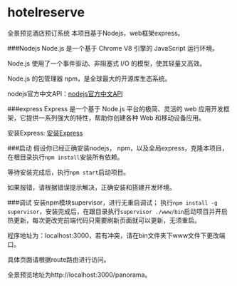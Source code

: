 # hotelreserve
全景预览酒店预订系统
本项目基于Nodejs，web框架express。

###Nodejs
Node.js 是一个基于 Chrome V8 引擎的 JavaScript 运行环境。 

Node.js 使用了一个事件驱动、非阻塞式 I/O 的模型，使其轻量又高效。 

Node.js 的包管理器 npm，是全球最大的开源库生态系统。

nodejs官方中文API：[nodejs官方中文API](http://nodejs.cn/api/)

###express
Express 是一个基于 Node.js 平台的极简、灵活的 web 应用开发框架，它提供一系列强大的特性，帮助你创建各种 Web 和移动设备应用。

安装Express: [安装Express](http://www.expressjs.com.cn/starter/installing.html)

###启动
假设你已经正确安装nodejs， npm，以及全局express，克隆本项目，在根目录执行`npm install`安装所有依赖。

等待安装完成后，执行`npm start`启动项目。

如果报错，请根据错误提示解决，正确安装和搭建开发环境。

###调试
安装npm模块supervisor，进行无重启调试；
执行`npm install -g supervisor`，安装完成后，在跟目录执行`supervisor ./www/bin`启动项目并开启热更新，每次更改完前端代码只需要刷新页面就可以更新，无须重启。

程序地址为：localhost:3000，若有冲突，请在bin文件夹下www文件下更改端口。

具体页面请根据route路由进行访问。

全景预览地址为http://localhost:3000/panorama。
